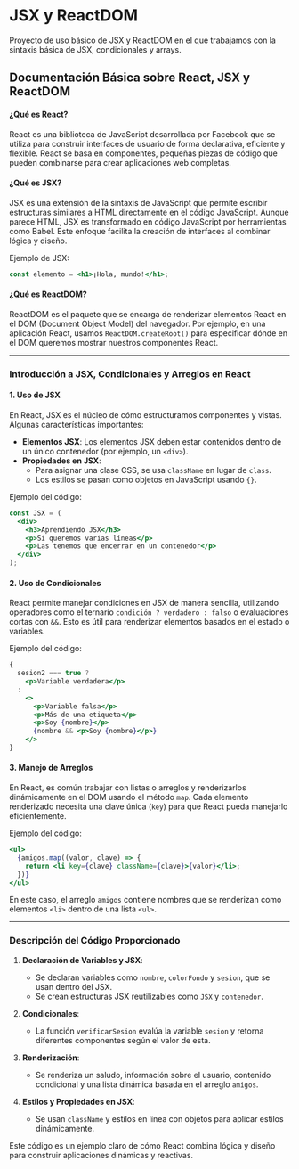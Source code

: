 # JSX y ReactDOM

Proyecto de uso básico de JSX y ReactDOM en el que trabajamos con la sintaxis básica de JSX, condicionales y arrays.

## Documentación Básica sobre React, JSX y ReactDOM

#### ¿Qué es React?
React es una biblioteca de JavaScript desarrollada por Facebook que se utiliza para construir interfaces de usuario de forma declarativa, eficiente y flexible. React se basa en componentes, pequeñas piezas de código que pueden combinarse para crear aplicaciones web completas.

#### ¿Qué es JSX?
JSX es una extensión de la sintaxis de JavaScript que permite escribir estructuras similares a HTML directamente en el código JavaScript. Aunque parece HTML, JSX es transformado en código JavaScript por herramientas como Babel. Este enfoque facilita la creación de interfaces al combinar lógica y diseño.

Ejemplo de JSX:
```jsx
const elemento = <h1>¡Hola, mundo!</h1>;
```

#### ¿Qué es ReactDOM?
ReactDOM es el paquete que se encarga de renderizar elementos React en el DOM (Document Object Model) del navegador. Por ejemplo, en una aplicación React, usamos `ReactDOM.createRoot()` para especificar dónde en el DOM queremos mostrar nuestros componentes React.

---

### Introducción a JSX, Condicionales y Arreglos en React

#### 1. **Uso de JSX**
En React, JSX es el núcleo de cómo estructuramos componentes y vistas. Algunas características importantes:
- **Elementos JSX**: Los elementos JSX deben estar contenidos dentro de un único contenedor (por ejemplo, un `<div>`).
- **Propiedades en JSX**:
  - Para asignar una clase CSS, se usa `className` en lugar de `class`.
  - Los estilos se pasan como objetos en JavaScript usando `{}`.

Ejemplo del código:
```jsx
const JSX = (
  <div>
    <h3>Aprendiendo JSX</h3>
    <p>Si queremos varias líneas</p>
    <p>Las tenemos que encerrar en un contenedor</p>
  </div>
);
```

#### 2. **Uso de Condicionales**
React permite manejar condiciones en JSX de manera sencilla, utilizando operadores como el ternario `condición ? verdadero : falso` o evaluaciones cortas con `&&`. Esto es útil para renderizar elementos basados en el estado o variables.

Ejemplo del código:
```jsx
{
  sesion2 === true ? 
    <p>Variable verdadera</p> 
  : 
    <>
      <p>Variable falsa</p>
      <p>Más de una etiqueta</p> 
      <p>Soy {nombre}</p> 
      {nombre && <p>Soy {nombre}</p>} 
    </> 
}
```

#### 3. **Manejo de Arreglos**
En React, es común trabajar con listas o arreglos y renderizarlos dinámicamente en el DOM usando el método `map`. Cada elemento renderizado necesita una clave única (`key`) para que React pueda manejarlo eficientemente.

Ejemplo del código:
```jsx
<ul>
  {amigos.map((valor, clave) => {
    return <li key={clave} className={clave}>{valor}</li>;
  })}
</ul>
```

En este caso, el arreglo `amigos` contiene nombres que se renderizan como elementos `<li>` dentro de una lista `<ul>`.

---

### Descripción del Código Proporcionado

1. **Declaración de Variables y JSX**:
   - Se declaran variables como `nombre`, `colorFondo` y `sesion`, que se usan dentro del JSX.
   - Se crean estructuras JSX reutilizables como `JSX` y `contenedor`.

2. **Condicionales**:
   - La función `verificarSesion` evalúa la variable `sesion` y retorna diferentes componentes según el valor de esta.

3. **Renderización**:
   - Se renderiza un saludo, información sobre el usuario, contenido condicional y una lista dinámica basada en el arreglo `amigos`.

4. **Estilos y Propiedades en JSX**:
   - Se usan `className` y estilos en línea con objetos para aplicar estilos dinámicamente.

Este código es un ejemplo claro de cómo React combina lógica y diseño para construir aplicaciones dinámicas y reactivas.